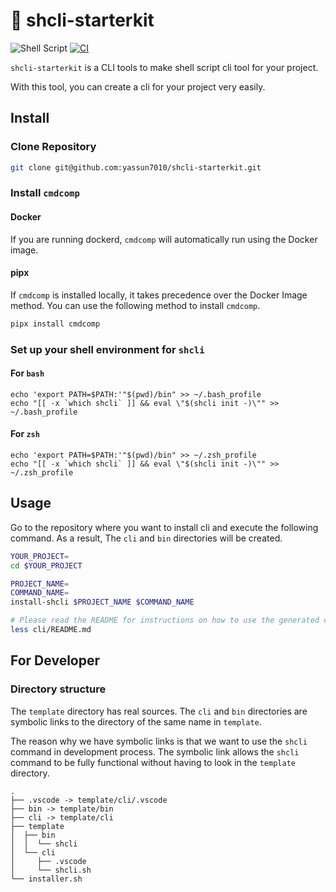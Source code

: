 # 🚀 shcli-starterkit

![Shell Script](https://img.shields.io/badge/shell_script-%23121011.svg?style=for-the-badge&logo=gnu-bash&logoColor=white)
[![CI](https://github.com/yassun7010/shcli-starterkit/actions/workflows/ci.yml/badge.svg)](https://github.com/yassun7010/shcli-starterkit/actions/workflows/ci.yml)

`shcli-starterkit` is a CLI tools to make shell script cli tool for your
project.

With this tool, you can create a cli for your project very easily.

## Install

### Clone Repository

```sh
git clone git@github.com:yassun7010/shcli-starterkit.git
```

### Install `cmdcomp`

#### Docker

If you are running dockerd, `cmdcomp` will automatically run using the Docker
image.

#### pipx

If `cmdcomp` is installed locally, it takes precedence over the Docker Image
method. You can use the following method to install `cmdcomp`.

```sh
pipx install cmdcomp
```

### Set up your shell environment for `shcli`

#### For `bash`

```sh:bash
echo 'export PATH=$PATH:'"$(pwd)/bin" >> ~/.bash_profile
echo "[[ -x `which shcli` ]] && eval \"$(shcli init -)\"" >> ~/.bash_profile
```

#### For `zsh`

```sh:zsh
echo 'export PATH=$PATH:'"$(pwd)/bin" >> ~/.zsh_profile
echo "[[ -x `which shcli` ]] && eval \"$(shcli init -)\"" >> ~/.zsh_profile
```

## Usage

Go to the repository where you want to install cli and execute the following
command. As a result, The `cli` and `bin` directories will be created.

```sh
YOUR_PROJECT=
cd $YOUR_PROJECT

PROJECT_NAME=
COMMAND_NAME=
install-shcli $PROJECT_NAME $COMMAND_NAME

# Please read the README for instructions on how to use the generated cli tool.
less cli/README.md
```

## For Developer

### Directory structure

The `template` directory has real sources. The `cli` and `bin` directories are
symbolic links to the directory of the same name in `template`.

The reason why we have symbolic links is that we want to use the `shcli` command
in development process. The symbolic link allows the `shcli` command to be fully
functional without having to look in the `template` directory.

```text
.
├── .vscode -> template/cli/.vscode
├── bin -> template/bin
├── cli -> template/cli
├── template
│  ├── bin
│  │  └── shcli
│  └── cli
│     ├── .vscode
│     └── shcli.sh
└── installer.sh
```
